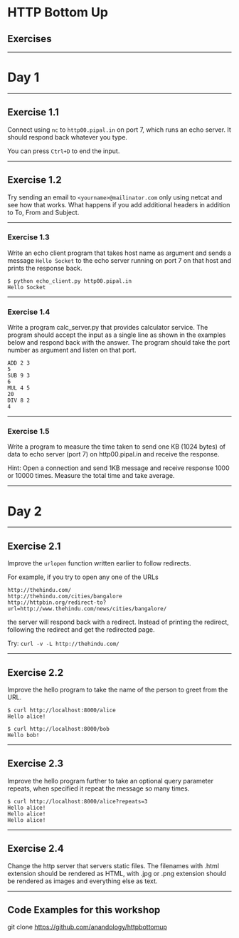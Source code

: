 # HTTP Bottom Up 
## Exercises

---

# Day 1

---

## Exercise 1.1

Connect using `nc` to `http00.pipal.in` on port 7, which runs an echo server. It should respond back whatever you type. 

You can press `Ctrl+D` to end the input.

---

## Exercise 1.2

Try sending an email to `<yourname>@mailinator.com` only using netcat and see how that works. What happens if you add additional headers in addition to To, From and Subject.

---
### Exercise 1.3

Write an echo client program that takes host name as argument and sends a message `Hello Socket` to the echo server running on port 7 on that host and prints the response back.

    $ python echo_client.py http00.pipal.in
    Hello Socket

---

### Exercise 1.4


Write a program calc_server.py that provides calculator service. The program should accept the input as a single line as shown in the examples below and respond back with the answer. The program should take the port number as argument and listen on that port.

    ADD 2 3
    5
    SUB 9 3
    6
    MUL 4 5
    20
    DIV 8 2
    4

---
### Exercise 1.5

Write a program to measure the time taken to send one KB (1024 bytes) of data to echo server (port 7) on http00.pipal.in and receive the response.


Hint: Open a connection and send 1KB message and receive response 1000 or 10000 times. Measure the total time and take average.

---

# Day 2

--- 

## Exercise 2.1

Improve the `urlopen` function written earlier to follow redirects.

For example, if you try to open any one of the URLs

    http://thehindu.com/
    http://thehindu.com/cities/bangalore
    http://httpbin.org/redirect-to?url=http://www.thehindu.com/news/cities/bangalore/

the server will respond back with a redirect. Instead of printing the redirect, following the redirect and get the redirected page.

Try: `curl -v -L http://thehindu.com/`

---
## Exercise 2.2

Improve the hello program to take the name of the person to greet from the URL.

    $ curl http://localhost:8000/alice
    Hello alice!

    $ curl http://localhost:8000/bob
    Hello bob!

---

## Exercise 2.3

Improve the hello program further to take an optional query parameter repeats, when specified it repeat the message so many times.

    $ curl http://localhost:8000/alice?repeats=3
    Hello alice!
    Hello alice!
    Hello alice!

---

## Exercise 2.4

Change the http server that servers static files. The filenames with .html extension should be rendered as HTML, with .jpg or .png extension should be rendered as images and everything else as text.


---
## Code Examples for this workshop

git clone https://github.com/anandology/httpbottomup
